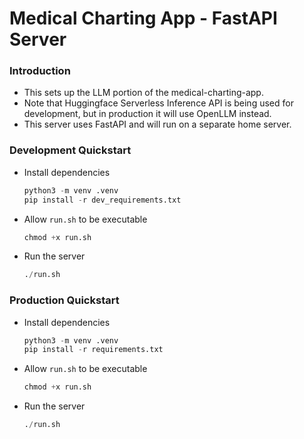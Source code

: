 # Medical Charting App - FastAPI Server

### Introduction
- This sets up the LLM portion of the medical-charting-app. 
- Note that Huggingface Serverless Inference API is being used for development, but in production it will use OpenLLM instead. 
- This server uses FastAPI and will run on a separate home server.

### Development Quickstart
- Install dependencies
  ```python
  python3 -m venv .venv
  pip install -r dev_requirements.txt
  ```

- Allow `run.sh` to be executable
  ```python
  chmod +x run.sh
  ```

- Run the server
  ```python
  ./run.sh
  ```


### Production Quickstart
- Install dependencies
  ```python
  python3 -m venv .venv
  pip install -r requirements.txt
  ```

- Allow `run.sh` to be executable
  ```python
  chmod +x run.sh
  ```

- Run the server
  ```python
  ./run.sh
  ```

